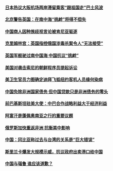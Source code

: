 #### [日本热议大阪机场两岸滞留乘客“跟祖国走”巴士风波](../pages/z__yoerrvp/4561775.md) 

#### [北京警告英国：在南中海“挑衅”将得不偿失](../pages/z__yoerrvp/4561544.md) 

#### [中国商人因种族歧视言论被肯尼亚驱逐](../pages/z__yoerrvp/4561472.md) 

#### [克里姆林宫：英国指控俄国涉毒杀案令人“无法接受”](../pages/z__yoerrvp/4561451.md) 

#### [英国军舰驶过南中国海 中国抗议“挑衅”](../pages/z__yoerrvp/4561436.md) 

#### [美国对袭击索尼的朝鲜程序员提起诉讼](../pages/z__yoerrvp/4561018.md) 

#### [美卫生官员力图确定迪拜飞抵纽约客机人员缘何染病](../pages/z__yoerrvp/4561000.md) 

#### [中国免除非洲国家债务 但中国贷款只是非洲债务的零头](../pages/z__yoerrvp/4560989.md) 

#### [前巴基斯坦驻美大使：中巴合作战略利益大于经济利益](../pages/z__yoerrvp/4560901.md) 

#### [阿富汗是蓬佩奥南亚之行的重要议题](../pages/z__yoerrvp/4560772.md) 

#### [俄罗斯加快重返非洲 抗衡美中影响](../pages/z__yoerrvp/4560395.md) 

#### [中国：冈比亚称过去与台湾的关系是“巨大错误”](../pages/z__yoerrvp/4560243.md) 

#### [斯里兰卡爆发大规模示威，抗议政府出卖港口给中国](../pages/z__yoerrvp/4560176.md) 

#### [中国与瑙鲁 谁应该道歉？ ](../pages/z__yoerrvp/4560148.md) 


